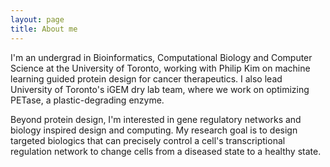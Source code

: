 ```yaml
---
layout: page
title: About me 
---
```


I'm an undergrad in Bioinformatics, Computational Biology and Computer Science at the University of Toronto, working with Philip Kim on machine learning guided protein design for cancer therapeutics. I also lead University of Toronto's iGEM dry lab team, where we work on optimizing PETase, a plastic-degrading enzyme.

Beyond protein design, I'm interested in gene regulatory networks and biology inspired design and computing. My research goal is to design targeted biologics that can precisely control a cell's transcriptional regulation network to change cells from a diseased state to a healthy state.


